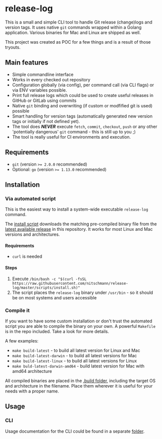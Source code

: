 # release-log

This is a small and simple CLI tool to handle Git release (change)logs and version tags. It uses native `git` commands wrapped within a Golang application. Various binaries for Mac and Linux are shipped as well.

This project was created as POC for a few things and is a result of those tryouts.

## Main features

* Simple commandline interface
* Works in every checked out repository
* Configuration globally (via config), per command call (via CLI flags) or via ENV variables possible.
* Print full release logs which could be used to create useful releases in GitHub or GitLab using commits
* Native `git` binding and overwriting (if custom or modfified git is used) possible
* Smart handling for version tags (automatically generated new version tags or initially if not defined yet).
* The tool does ***NEVER*** execute `fetch`, `commit`, `checkout`, `push` or any other 'potentially dangerous' `git` command - this is still up to you ;)
* The tool is really useful for CI environments and execution. 

## Requirements

* `git` (version `>= 2.0.0` recommended)
* Optional: `go` (version `>= 1.13.0` recommended)

## Installation

### Via automated script

This is the easiest way to install a system-wide executable `release-log` command. 

The [install script](scripts/install.sh) downloads the matching pre-compiled binary file from the [latest available release](https://github.com/nitschmann/release-log/releases) in this repository. It works for most Linux and Mac versions and architectures. 

#### Requirements

* `curl` is needed

#### Steps

1. Execute `/bin/bash -c "$(curl -fsSL https://raw.githubusercontent.com/nitschmann/release-log/master/scripts/install.sh)"`
2. The script places the `release-log` binary under `/usr/bin` - so it should be on most systems and users accessible

### Compile it

If you want to have some custom installation or don't trust the automated script you are able to compile the binary on your own. A powerful `Makefile` is in the repo included. Take a look for more details. 

A few examples:
 

* `make build-latest` - to build all latest version for Linux and Mac
* `make build-latest-darwin` - to build all latest versions for Mac
* `make build-latest-linux` - to build all latest versions for Linux
* `make buld-latest-darwin-amd64` - build latest version for Mac with amd64 architecture

All compiled binaries are placed in the [.build folder](.build), including the target OS and architecture in the filename. Place them wherever it is useful for your needs with a proper name.

## Usage

### CLI

Usage documentation for the CLI could be found in a separate [folder](docs/cli/release-log.md).

   


